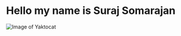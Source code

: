 # Hello my name is Suraj Somarajan
![Image of Yaktocat](https://octodex.github.com/images/yaktocat.png)
